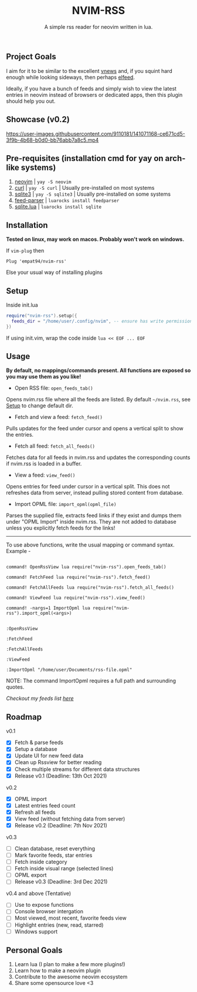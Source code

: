<br />
<h1 align="center">NVIM-RSS</h1>
<p align="center">A simple rss reader for neovim written in lua.</p>
<br />

## Project Goals

I aim for it to be similar to the excellent [vnews](https://github.com/danchoi/vnews) and, if you squint hard enough while looking sideways, then perhaps [elfeed](https://github.com/skeeto/elfeed).

Ideally, if you have a bunch of feeds and simply wish to view the latest entries in neovim instead of browsers or dedicated apps, then this plugin should help you out.

## Showcase (v0.2)

https://user-images.githubusercontent.com/9110181/141071168-ce671cd5-3f9b-4b68-b0d0-bb76abb7a8c5.mp4

## Pre-requisites (installation cmd for yay on arch-like systems)

1. [neovim](https://neovim.io/) | `yay -S neovim`
2. [curl](https://curl.se/) | `yay -S curl` | Usually pre-installed on most systems
3. [sqlite3](https://sqlite.org/index.html) | `yay -S sqlite3` | Usually pre-installed on some systems
4. [feed-parser](https://github.com/slact/lua-feedparser) | `luarocks install feedparser`
5. [sqlite.lua](https://github.com/tami5/sqlite.lua) | `luarocks install sqlite`

## Installation

__Tested on linux, may work on macos. Probably won't work on windows.__

If `vim-plug` then

```vim
Plug 'empat94/nvim-rss'
```

Else your usual way of installing plugins

## Setup

Inside init.lua

```lua
require("nvim-rss").setup({
  feeds_dir = "/home/user/.config/nvim", -- ensure has write permissions
})
```

If using init.vim, wrap the code inside `lua << EOF ... EOF`

## Usage

__By default, no mappings/commands present. All functions are exposed so you may use them as you like!__

* Open RSS file: `open_feeds_tab()`

Opens nvim.rss file where all the feeds are listed. By default `~/nvim.rss`, see [Setup](#Setup) to change default dir.

* Fetch and view a feed: `fetch_feed()`

Pulls updates for the feed under cursor and opens a vertical split to show the entries.

* Fetch all feed: `fetch_all_feeds()`

Fetches data for all feeds in nvim.rss and updates the corresponding counts if nvim.rss is loaded in a buffer.

* View a feed: `view_feed()`

Opens entries for feed under cursor in a vertical split. This does not refreshes data from server, instead pulling stored content from database.

* Import OPML file: `import_opml(opml_file)`

Parses the supplied file, extracts feed links if they exist and dumps them under "OPML Import" inside nvim.rss. They are not added to database unless you explicitly fetch feeds for the links!

---

To use above functions, write the usual mapping or command syntax. Example -

```vim

command! OpenRssView lua require("nvim-rss").open_feeds_tab()

command! FetchFeed lua require("nvim-rss").fetch_feed()

command! FetchAllFeeds lua require("nvim-rss").fetch_all_feeds()

command! ViewFeed lua require("nvim-rss").view_feed()

command! -nargs=1 ImportOpml lua require("nvim-rss").import_opml(<args>)

```

```vim

:OpenRssView

:FetchFeed

:FetchAllFeeds

:ViewFeed

:ImportOpml "/home/user/Documents/rss-file.opml"

```

NOTE: The command ImportOpml requires a full path and surrounding quotes.

_Checkout my feeds list [here](https://github.com/EMPAT94/dotfiles/blob/main/nvim/.config/nvim/nvim.rss)_

## Roadmap

v0.1

- [X] Fetch & parse feeds
- [X] Setup a database
- [X] Update UI for new feed data
- [X] Clean up Rssview for better reading
- [X] Check multiple streams for different data structures
- [X] Release v0.1 (Deadline: 13th Oct 2021)

v0.2

- [X] OPML import
- [X] Latest entries feed count
- [X] Refresh all feeds
- [X] View feed (without fetching data from server)
- [X] Release v0.2 (Deadline: 7th Nov 2021)

v0.3

- [ ] Clean database, reset everything
- [ ] Mark favorite feeds, star entries
- [ ] Fetch inside category
- [ ] Fetch inside visual range (selected lines)
- [ ] OPML export
- [ ] Release v0.3 (Deadline: 3rd Dec 2021)

v0.4 and above (Tentative)

- [ ] Use <Plug> to expose functions
- [ ] Console browser intergation
- [ ] Most viewed, most recent, favorite feeds view
- [ ] Highlight entries (new, read, starred)
- [ ] Windows support

## Personal Goals

1. Learn lua (I plan to make a few more plugins!)
2. Learn how to make a neovim plugin
3. Contribute to the awesome neovim ecosystem
4. Share some opensource love <3
